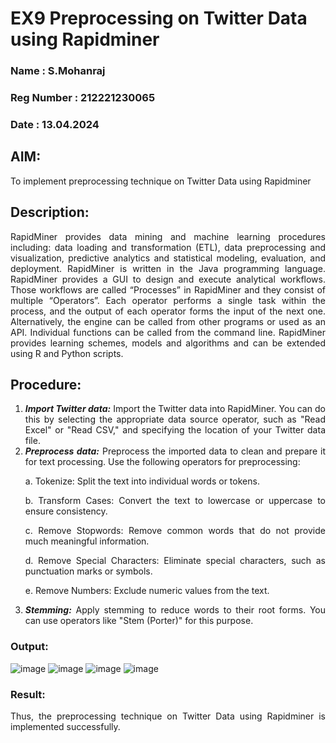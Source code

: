 # EX9 Preprocessing on Twitter Data using Rapidminer
### Name       : S.Mohanraj
### Reg Number : 212221230065
### Date       : 13.04.2024 
## AIM: 
To implement preprocessing technique on Twitter Data using Rapidminer
## Description: 
<div align = "justify">
RapidMiner provides data mining and machine learning procedures including: data loading and transformation (ETL), data preprocessing and visualization, 
predictive analytics and statistical modeling, evaluation, and deployment. RapidMiner is written in the Java programming language. 
RapidMiner provides a GUI to design and execute analytical workflows. Those workflows are called “Processes” in RapidMiner and they consist of multiple “Operators”. 
Each operator performs a single task within the process, and the output of each operator forms the input of the next one. Alternatively, the engine can be called from 
other programs or used as an API. Individual functions can be called from the command line. 
RapidMiner provides learning schemes, models and algorithms and can be extended using R and Python scripts.

## Procedure:
1) ***Import Twitter data:*** Import the Twitter data into RapidMiner. You can do this by selecting the appropriate
data source operator, such as "Read Excel" or "Read CSV," and specifying the location of your Twitter data
file.
2) ***Preprocess data:*** Preprocess the imported data to clean and prepare it for text processing. Use the following
operators for preprocessing:
    <p>a. Tokenize: Split the text into individual words or tokens.
    <p>b. Transform Cases: Convert the text to lowercase or uppercase to ensure consistency.
    <p>c. Remove Stopwords: Remove common words that do not provide much meaningful information.
    <p>d. Remove Special Characters: Eliminate special characters, such as punctuation marks or symbols.
    <p>e. Remove Numbers: Exclude numeric values from the text.
3) ***Stemming:*** Apply stemming to reduce words to their root forms. You can use operators like "Stem (Porter)"
for this purpose.

### Output:
![image](https://github.com/kavyasenthamarai/WDM_EXP9/assets/118668727/76c9b1e0-9825-4116-abef-10f39530306b)
![image](https://github.com/kavyasenthamarai/WDM_EXP9/assets/118668727/67a21930-9bb3-4849-859f-1302e40facaf)
![image](https://github.com/kavyasenthamarai/WDM_EXP9/assets/118668727/b8646ece-bf29-461e-82dc-6edb828aaec6)
![image](https://github.com/kavyasenthamarai/WDM_EXP9/assets/118668727/c55a3dd3-6ac4-4f9b-a2ec-02ee35c7695a)

### Result:
Thus, the preprocessing technique on Twitter Data using Rapidminer is implemented successfully.
